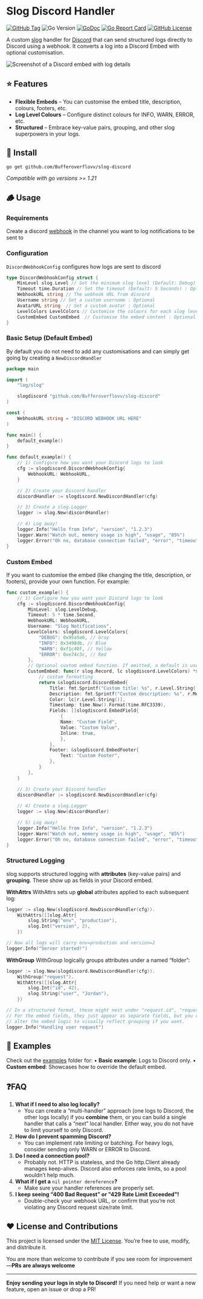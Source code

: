 # Slog Discord Handler

[![GitHub Tag](https://img.shields.io/github/v/tag/Bufferoverflovv/slog-discord)](https://github.com/Bufferoverflovv/slog-discord/releases)
![Go Version](https://img.shields.io/badge/Go-%3E%3D%201.21-%23007d9c)
[![GoDoc](https://godoc.org/github.com/Bufferoverflovv/slog-discord?status.svg)](https://pkg.go.dev/github.com/Bufferoverflovv/slog-discord)
[![Go Report Card](https://goreportcard.com/badge/github.com/Bufferoverflovv/slog-discord)](https://goreportcard.com/report/github.com/Bufferoverflovv/slog-discord)
[![GitHub License](https://img.shields.io/github/license/Bufferoverflovv/slog-discord)](./LICENSE)

A custom [slog](https://pkg.go.dev/log/slog) handler for [Discord](https://discord.com) that can send structured logs directly to Discord using a webhook. It converts a log into a Discord Embed with optional customisation.

![Screenshot of a Discord embed with log details](./images/example.png)

## ⭐️ Features
- **Flexible Embeds** – You can customise the embed title, description, colours, footers, etc.
- **Log Level Colours** – Configure distinct colours for INFO, WARN, ERROR, etc.
- **Structured** – Embrace key-value pairs, grouping, and other slog superpowers in your logs.

## 🚀 Install
```
go get github.com/Bufferoverflovv/slog-discord
```
*Compatible with go versions >= 1.21*

## 🪵 Usage
### Requirements 
Create a discord [webhook](https://support.discord.com/hc/en-us/articles/228383668-Intro-to-Webhooks) in the channel you want to log notifications to be sent to
### Configuration 
`DiscordWebhookConfig` configures how logs are sent to discord
```go
type DiscordWebhookConfig struct {
    MinLevel slog.Level // Set the minimum slog level (Default: Debug) : Optional
    Timeout time.Duration // Set the timeout (Default: 5 Seconds) : Optional
    WebhookURL string // The webhook URL from discord 
    Username string // Set a custom username : Optional
    AvatarURL string  // Set a custom avatar : Optional
    LevelColors LevelColors // Customise the colours for each slog level : Optional
    CustomEmbed CustomEmbed  // Customise the embed content : Optional
}
```
### Basic Setup (Default Embed)
By default you do not need to add any customisations and can simply get going by creating a `NewDiscordHandler` 
```go
package main

import (
    "log/slog"

    slogdiscord "github.com/Bufferoverflovv/slog-discord"
)

const (
    WebhookURL string = "DISCORD WEBHOOK URL HERE"
)

func main() {
    default_example()
}

func default_example() {
    // 1) Configure how you want your Discord logs to look
    cfg := slogdiscord.DiscordWebhookConfig{
        WebhookURL: WebhookURL,
    }

    // 2) Create your Discord handler
    discordHandler := slogdiscord.NewDiscordHandler(cfg)

    // 3) Create a slog.Logger
    logger := slog.New(discordHandler)

    // 4) Log away!
    logger.Info("Hello from Info", "version", "1.2.3")
    logger.Warn("Watch out, memory usage is high", "usage", "85%")
    logger.Error("Oh no, database connection failed", "error", "timeout")
}
```
### Custom Embed 
If you want to customise the embed (like changing the title, description, or footers), provide your own function. For example:
```go
func custom_example() {
    // 1) Configure how you want your Discord logs to look
    cfg := slogdiscord.DiscordWebhookConfig{
        MinLevel: slog.LevelDebug,
        Timeout: 5 * time.Second,
        WebhookURL: WebhookURL,
        Username: "Slog Notifications",
        LevelColors: slogdiscord.LevelColors{
            "DEBUG": 0x95a5a6, // Gray
            "INFO": 0x3498db, // Blue
            "WARN": 0xf1c40f, // Yellow
            "ERROR": 0xe74c3c, // Red
        },
        // Optional custom embed function. If omitted, a default is used.
        CustomEmbed: func(r slog.Record, lc slogdiscord.LevelColors) *slogdiscord.DiscordEmbed {
            // custom formatting
            return &slogdiscord.DiscordEmbed{
                Title: fmt.Sprintf("Custom title: %s", r.Level.String()),
                Description: fmt.Sprintf("Custom description: %s", r.Message),
                Color: lc[r.Level.String()],
                Timestamp: time.Now().Format(time.RFC3339),
                Fields: []slogdiscord.EmbedField{
                    {
                    Name: "Custom Field",
                    Value: "Custom Value",
                    Inline: true,
                    },
                },
                Footer: &slogdiscord.EmbedFooter{
                    Text: "Custom Footer",
                },
            }
        },
    }

    // 3) Create your Discord handler
    discordHandler := slogdiscord.NewDiscordHandler(cfg)
        
    // 4) Create a slog.Logger
    logger := slog.New(discordHandler)

    // 5) Log away!
    logger.Info("Hello from Info", "version", "1.2.3")
    logger.Warn("Watch out, memory usage is high", "usage", "85%")
    logger.Error("Oh no, database connection failed", "error", "timeout")
}
```

### Structured Logging
slog supports structured logging with **attributes** (key-value pairs) and **grouping**. These show up as fields in your Discord embed.

**WithAttrs**
WithAttrs sets up **global** attributes applied to each subsequent log:
```go
logger := slog.New(slogdiscord.NewDiscordHandler(cfg)).
    WithAttrs([]slog.Attr{
        slog.String("env", "production"),
        slog.Int("version", 2),
    })

// Now all logs will carry env=production and version=2
logger.Info("Server started!")
```

**WithGroup**
WithGroup logically groups attributes under a named “folder”:
```go
logger := slog.New(slogdiscord.NewDiscordHandler(cfg)).
    WithGroup("request").
    WithAttrs([]slog.Attr{
        slog.Int("id", 42),
        slog.String("user", "Jordan"),
    })

// In a structured format, these might nest under "request.id", "request.user"
// For the embed fields, they just appear as separate fields, but you could
// alter the embed logic to visually reflect grouping if you want.
logger.Info("Handling user request")
```

## 📝 Examples 
Check out the [examples](./examples) folder for:
• **Basic example**: Logs to Discord only.
• **Custom embed**: Showcases how to override the default embed.

## ❓FAQ
1. **What if I need to also log locally?**
	- You can create a “multi-handler” approach (one logs to Discord, the other logs locally) if you **combine** them, or you can build a single handler that calls a “next” local handler. Either way, you do not have to limit yourself to only Discord.
2. **How do I prevent spamming Discord?**
	- You can implement rate limiting or batching. For heavy logs, consider sending only WARN or ERROR to Discord.
3. **Do I need a connection pool?**
	- Probably not. HTTP is stateless, and the Go http.Client already manages keep-alives. Discord also enforces rate limits, so a pool wouldn’t help much.
5. **What if I get a** `nil pointer dereference`**?**
	- Make sure your handler references are properly set. 
1. **I keep seeing “400 Bad Request” or "429 Rate Limit Exceeded"!**
	- Double-check your webhook URL, or confirm that you’re not violating any Discord request size/rate limit.
## ❤️ License and Contributions
This project is licensed under the [MIT License](LICENSE). You’re free to use, modify, and distribute it.

You are more than welcome to  contribute if you see room for improvement—**PRs are always welcome**

---
**Enjoy sending your logs in style to Discord!** If you need help or want a new feature, open an issue or drop a PR!